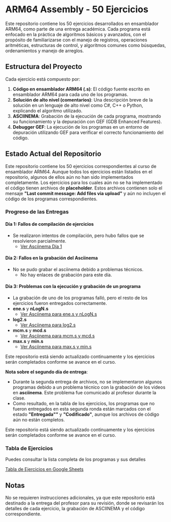 # ARM64 Assembly - 50 Ejercicios

Este repositorio contiene los 50 ejercicios desarrollados en ensamblador ARM64, como parte de una entrega académica. Cada programa está enfocado en la práctica de algoritmos básicos y avanzados, con el propósito de familiarizarse con el manejo de registros, operaciones aritméticas, estructuras de control, y algoritmos comunes como búsquedas, ordenamientos y manejo de arreglos.

## Estructura del Proyecto

Cada ejercicio está compuesto por:

1. **Código en ensamblador ARM64 (.s)**: El código fuente escrito en ensamblador ARM64 para cada uno de los programas.
2. **Solución de alto nivel (comentarios)**: Una descripción breve de la solución en un lenguaje de alto nivel como C#, C++ o Python, explicando el algoritmo utilizado.
3. **ASCIINEMA**: Grabación de la ejecución de cada programa, mostrando su funcionamiento y la depuración con GEF (GDB Enhanced Features).
4. **Debugger GEF**: La ejecución de los programas en un entorno de depuración utilizando GEF para verificar el correcto funcionamiento del código.

## Estado Actual del Repositorio

Este repositorio contiene los 50 ejercicios correspondientes al curso de ensamblador ARM64. Aunque todos los ejercicios están listados en el repositorio, algunos de ellos aún no han sido implementados completamente. Los ejercicios para los cuales aún no se ha implementado el código tienen archivos de **placeholder**. Estos archivos contienen solo el mensaje **"Last commit message: Add files via upload"** y aún no incluyen el código de los programas correspondientes.

### Progreso de las Entregas

#### Día 1: Fallos de compilación de ejercicios
- Se realizaron intentos de compilación, pero hubo fallos que se resolvieron parcialmente.
  - [Ver Asciinema Día 1](https://asciinema.org/a/A3OHssEo89S3QJdM1o9S7Dn7M)

#### Día 2: Fallos en la grabación del Asciinema
- No se pudo grabar el asciinema debido a problemas técnicos.
  - No hay enlaces de grabación para este día.

#### Día 3: Problemas con la ejecución y grabación de un programa
- La grabación de uno de los programas falló, pero el resto de los ejercicios fueron entregados correctamente.
- **ene.s** y **nLogN.s**
  - [Ver Asciinema para ene.s y nLogN.s](https://asciinema.org/a/6Bdy06RxkEfMa1dj9w3TnP2tt)
- **log2.s**
  - [Ver Asciinema para log2.s](https://asciinema.org/a/yP7vhOhB8gxsZfQJ3GjjIZJUQ)
- **mcm.s** y **mcd.s**
  - [Ver Asciinema para mcm.s y mcd.s](https://asciinema.org/a/JBpW66kTQwKBdX9Dqu3kgcSNY)
- **max.s** y **min.s**
  - [Ver Asciinema para max.s y min.s](https://asciinema.org/a/WDCf8T67jwhaspVJLul0BDYVf)
  
Este repositorio está siendo actualizado continuamente y los ejercicios serán completados conforme se avance en el curso.

**Nota sobre el segundo día de entrega**:
- Durante la segunda entrega de archivos, no se implementaron algunos programas debido a un problema técnico con la grabación de los videos en **asciinema**. Este problema fue comunicado al profesor durante la clase.
- Como resultado, en la tabla de los ejercicios, los programas que no fueron entregados en esta segunda ronda están marcados con el estado **"Entregada""** y **"Codificado"**, aunque los archivos de código aún no están completos.

Este repositorio está siendo actualizado continuamente y los ejercicios serán completados conforme se avance en el curso.
### **Tabla de Ejercicios**

Puedes consultar la lista completa de los programas y sus detalles

[Tabla de Ejercicios en Google Sheets](https://docs.google.com/spreadsheets/d/1dSBOgOFwQ66CMDMIxupdqCsV711uJGk7MQxpI79wxbQ/edit?usp=sharing)

## Notas

No se requieren instrucciones adicionales, ya que este repositorio está destinado a la entrega del profesor para su revisión, donde se revisarán los detalles de cada ejercicio, la grabación de ASCIINEMA y el código correspondiente.
